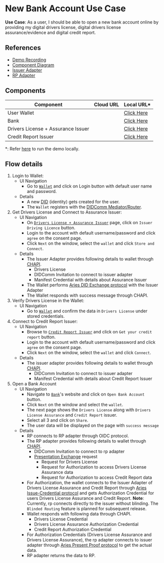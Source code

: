 # New Bank Account Use Case

**Use Case**: As a user, I should be able to open a new bank account online by providing my digital 
drivers license, digital drivers license assurance/evidence and digital credit report.

## References
- [Demo Recording](https://www.youtube.com/watch?v=JNUQaOwprT8&feature=youtu.be)
- [Component Diagram](../images/adapter_component_diagram.svg)
- [Issuer Adapter](https://github.com/trustbloc/edge-adapter/blob/master/docs/issuer/README.md)
- [RP Adapter](https://github.com/trustbloc/edge-adapter/blob/master/docs/rp/README.md)

## Components

| Component                          | Cloud URL   | Local URL*                                                  |
|------------------------------------|-------------|-------------------------------------------------------------|
| User Wallet                        |             | [Click Here](https://myagent.trustbloc.local/dashboard)     |
| Bank                               |             | [Click Here](https://rp.trustbloc.local/bankaccount)        |
| Drivers License + Assurance Issuer |             | [Click Here](https://issuer.trustbloc.local/drivinglicense) |
| Credit Report Issuer               |             | [Click Here](https://issuer.trustbloc.local/creditscore)    |

*: Refer [here](./build.md) to run the demo locally.

## Flow details
1. Login to Wallet:
   - UI Navigation 
     - Go to [`Wallet`](#components) and click on Login button with default user name and password.
   - Details 
     - A new [DID]((https://w3c.github.io/did-core/)) (identity) gets created for the user.
     - The `Wallet` registers with the [DIDComm Mediator/Router](https://github.com/hyperledger/aries-framework-go/blob/master/docs/didcomm_mediator.md).
1. Get Drivers License and Connect to Assurance Issuer: 
   - UI Navigation 
     - On [`Drivers License + Assurance Issuer`](#components) page, click on `Issuer Driving Licence` button. 
     - Login to the account with default username/password and click `agree` on the consent page.
     - Click `Next` on the window, select the `wallet` and click `Store and Connect`.    
   - Details 
     - The Issuer Adapter provides following details to wallet through [CHAPI](https://w3c-ccg.github.io/credential-handler-api/).
         - Drivers License
         - DIDComm Invitation to connect to issuer adapter
         - Manifest Credential with details about Assurance Issuer
     - The Wallet performs [Aries DID Exchange protocol](https://github.com/hyperledger/aries-rfcs/tree/master/features/0023-did-exchange) with the Issuer Adapter
     - The Wallet responds with success message through CHAPI.
1. Verify Drivers License in the Wallet:
   - UI Navigation 
     - Go to [`Wallet`](#components) and confirm the data in `Drivers License` under stored credentials. 
1. Connect to Credit Report Issuer:
   - UI Navigation 
      - Browse to [`Credit Report Issuer`](#components) and click on `Get your credit report` button. 
      - Login to the account with default username/password and click `agree` on the consent page.
      - Click `Next` on the window, select the `wallet` and click `Connect`. 
   - Details 
     - The issuer adapter provides following details to wallet through [CHAPI](https://w3c-ccg.github.io/credential-handler-api/).
         - DIDComm Invitation to connect to issuer adapter
         - Manifest Credential with details about Credit Report Issuer
1. Open a Bank Account
   - UI Navigation 
      - Navigate to [`Bank`](#components)'s website and click on `Open Bank Account` button.
      - Click `Next` on the window and select the `wallet`.
      - The next page shows the `Drivers License` along with `Drivers License Assurance` and `Credit Report` issuer.
      - Select all 3 and click on `Share`.
      - The user data will be displayed on the page with `success message`
   - Details
     - RP connects to RP adapter through OIDC protocol. 
     - The RP adapter provides following details to wallet through [CHAPI](https://w3c-ccg.github.io/credential-handler-api/).
         - DIDComm Invitation to connect to rp adapter
         - [Presentation Exchange](https://identity.foundation/presentation-exchange/) request
            - Request for Drivers License
            - Request for Authorization to access Drivers License Assurance data
            - Request for Authorization to access Credit Report data
     - For Authorization, the wallet connects to the Issuer Adapter of Drivers License Assurance and Credit Report through 
       [Aries Issue-Credential protocol](https://github.com/hyperledger/aries-rfcs/tree/master/features/0453-issue-credential-v2) 
       and gets Authorization Credential for users Drivers License Assurance and Credit Report. **Note**: Currently, rp connects directly
       to the issuer without blinding. The `Blinded Routing` feature is planned for subsequent release.
     - Wallet responds with following data through CHAPI.
         - Drivers License Credential
         - Drivers License Assurance Authorization Credential
         - Credit Report Authorization Credential
     - For Authorization Credentials (Drivers License Assurance and Drivers License Assurance), the rp adapter connects to issuer
       adapter through [Aries Present Proof protocol](https://github.com/hyperledger/aries-rfcs/tree/master/features/0454-present-proof-v2) 
       to get the actual data.
     - RP adapter returns the data to RP.
     
